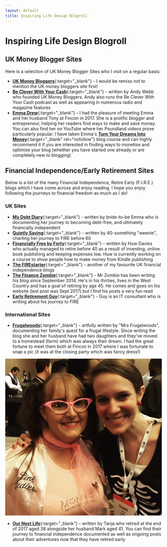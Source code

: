 ```yaml
---
layout: default
title: Inspiring Life Design Blogroll
---
```


# Inspiring Life Design Blogroll

## UK Money Blogger Sites
Here is a selection of UK Money Blogger Sites who I visit on a regular basis:

- [**UK Money Bloggers**](https://ukmoneybloggers.com/){:target="_blank"} - I would be remiss not to mention the UK money bloggers site first!
- [**Be Clever With Your Cash**](https://becleverwithyourcash.com/){:target="_blank"} - written by Andy Webb who founded UK Money Bloggers. Andy also runs the Be Clever With Your Cash podcast as well as appearing in numerous radio and magazine features
- [**Emma Drew**](https://emmadrew.info/){:target="_blank"} - I had the pleasure of meeting Emma and her husband Tony at Fincon in 2017. She is a prolific blogger and entrepreneur, helping her readers find ways to make and save money. You can also find her on YouTube where her Poundland videos prove particularly popular. I have taken Emma's [**Turn Your Dreams Into Money**](http://bit.ly/turnyourdreamsintomoney){:target="_blank" rel="nofollow"} blog course and can highly recommend it if you are interested in finding ways to monetise and optimise your blog (whether you have started one already or are completely new to blogging)

## Financial Independence/Early Retirement Sites
Below is a list of the many Financial Independence, Retire Early (F.I.R.E.) blogs which I have come across and enjoy reading. I hope you enjoy following the journeys to financial freedom as much as I do!

### UK Sites
- [**My Debt Diary**](http://mydebtdiary.info/){:target="_blank"} - written by bride-to-be Emma who is documenting her journey to becoming debt-free, and ultimately financially independent
- [**Quietly Saving**](http://quietlysaving.co.uk/){:target="_blank"} - written by 40-something "weenie", charting her journey to FIRE before 60
- [**Financially Free by Forty**](http://financiallyfreeby40.com/){:target="_blank"} - written by Huw Davies who actually managed to retire before 40 as a result of investing, online book publishing and keeping expenses low. Huw is currently working on a course to show people how to make money from Kindle publishing
- [**The FIREstarter**](http://thefirestarter.co.uk/){:target="_blank"} - another of my favourite UK financial independence blogs
- [**The Finance Zombie**](http://www.thefinancezombie.com/){:target="_blank"} - Mr Zombie has been writing his blog since September 2014. He's in his thirties, lives in the West Country and has a goal of retiring by age 45. He comes and goes on his website (last post was Sept 2017) but I find his posts a very fun read
- [**Early Retirement Guy**](http://www.earlyretirementguy.com/){:target="_blank"} - Guy is an IT consultant who is writing about his journey to FIRE


### International Sites
- [**Frugalwoods**](http://www.frugalwoods.com/){:target="_blank"} - artfully written by "Mrs Frugalwoods", documenting her family's quest for a frugal lifestyle. Since writing the blog she and her husband have had two daughters and they've moved to a homestead (farm) which was always their dream. I had the great fortune to meet them both at Fincon in 2017 where I was fortunate to snap a pic (it was at the closing party which was fancy dress!)

![Corinna and Mrs Frugalwoods at Fincon in Dallas 2017](/i/Dallas_frugalwoods.jpg)

- [**Our Next Life**](https://ournextlife.com/){:target="_blank"} - written by Tanja who retired at the end of 2017 aged 38 alongside her husband Mark aged 41. You can find their journey to financial independence documented as well as ongoing posts about their adventures now that they have retired early




